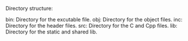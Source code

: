 Directory structure:

bin: Directory for the excutable file.
obj: Directory for the object files.
inc: Directory for the header files.
src: Directory for the C and Cpp files.
lib: Directory for the static and shared lib.